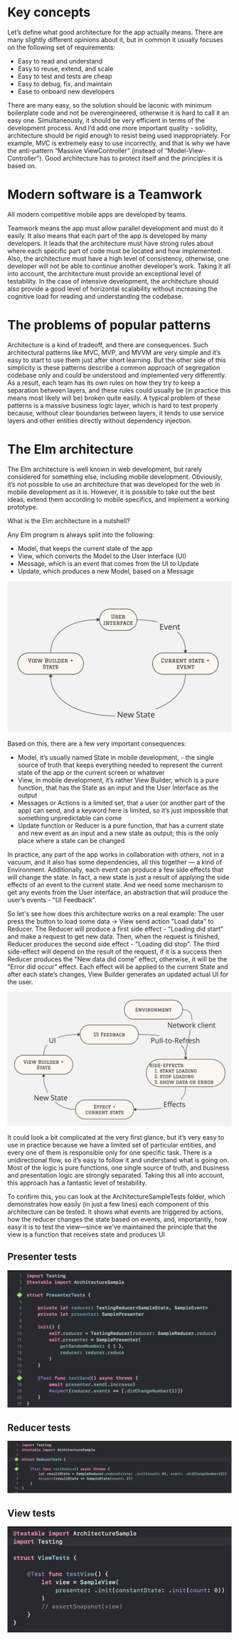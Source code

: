 # Key concepts

Let’s define what good architecture for the app actually means. There are many slightly different opinions about it, but in common it usually focuses on the
following set of requirements:

- Easy to read and understand
- Easy to reuse, extend, and scale
- Easy to test and tests are cheap
- Easy to debug, fix, and maintain
- Ease to onboard new developers

There are many easy, so the solution should be laconic with minimum boilerplate code and not be overengineered, otherwise it is hard to call it an easy one.
Simultaneously, it should be very efficient in terms of the development process. And I’d add one more important quality - solidity, architecture should be
rigid enough to resist being used inappropriately. For example, MVC is extremely easy to use incorrectly, and that is why we have the anti-pattern “Massive
ViewController” (instead of “Model-View-Controller”). Good architecture has to protect itself and the principles it is based on.

# Modern software is a Teamwork

All modern competitive mobile apps are developed by teams.

Teamwork means the app must allow parallel development and must do it easily. It also means that each part of the app is developed by many developers. It leads
that the architecture must have strong rules about where each specific part of code must be located and how implemented. Also, the architecture must have a
high level of consistency, otherwise, one developer will not be able to continue another developer’s work. Taking it all into account, the architecture must
provide an exceptional level of testability. In the case of intensive development, the architecture should also provide a good level of horizontal scalability
without increasing the cognitive load for reading and understanding the codebase. 

# The problems of popular patterns

Architecture is a kind of tradeoff, and there are consequences. Such architectural patterns like MVC, MVP, and MVVM are very simple and it’s easy to start to
use them just after short learning. But the other side of this simplicity is these patterns describe a common approach of segregation codebase only and could
be understood and implemented very differently. As a result, each team has its own rules on how they try to keep a separation between layers, and these rules
could usually be (in practice this means most likely will be) broken quite easily. A typical problem of these patterns is a massive business logic layer, which
is hard to test properly because, without clear boundaries between layers, it tends to use service layers and other entities directly without dependency
injection.

# The Elm architecture

The Elm architecture is well known in web development, but rarely considered for something else, including mobile development. Obviously, it’s not possible to
use an architecture that was developed for the web in mobile development as it is. However, it is possible to take out the best ideas, extend them according to
mobile specifics, and implement a working prototype. 

What is the Elm architecture in a nutshell?

Any Elm program is always split into the following:

- Model, that keeps the current state of the app
- View, which converts the Model to the User Interface (UI)
- Message, which is an event that comes from the UI to Update
- Update, which produces a new Model, based on a Message

![Elm scheme](Images/elm_scheme.jpeg)

Based on this, there are a few very important consequences:

- Model, it’s usually named State in mobile development, - the single source of truth that keeps everything needed to represent the current state of the app or
the current screen or whatever 
- View, in mobile development, it’s rather View Builder, which is a pure function, that has the State as an input and the User Interface as the output
- Messages or Actions is a limited set, that a user (or another part of the app) can send, and a keyword here is limited, so it’s just impossible that something
unpredictable can come
- Update function or Reducer is a pure function, that has a current state and new event as an input and a new state as output; this is the only place where a
state can be changed

In practice, any part of the app works in collaboration with others, not in a vacuum, and it also has some dependencies, all this together — a kind of
Environment. Additionally, each event can produce a few side effects that will change the state. In fact, a new state is just a result of applying the side
effects of an event to the current state. And we need some mechanism to get any events from the User interface, an abstraction that will produce the user’s
events - "UI Feedback".

So let's see how does this architecture works on a real example:
The user press the button to load some data -> View send action "Load data" to Reducer. The Reducer will produce a first side effect - "Loading did start" and
make a request to get new data. Then, when the request is finished, Reducer produces the second side effect - "Loading did stop". The third side-effect will
depend on the result of the request, if it is a success then Reducer produces the "New data did come" effect, otherwise, it will be the "Error did occur"
effect. Each effect will be applied to the current State and after each state’s changes, View Builder generates an updated actual UI for the user.

![Practical example of elm](Images/practical_example_of_elm.jpeg)

It could look a bit complicated at the very first glance, but it’s very easy to use in practice because we have a limited set of particular entities, and every
one of them is responsible only for one specific task. There is a unidirectional flow, so it’s easy to follow it and understand what is going on. Most of the
logic is pure functions, one single source of truth, and business and presentation logic are strongly separated. Taking this all into account, this approach
has a fantastic level of testability.

To confirm this, you can look at the ArchitectureSampleTests folder, which demonstrates how easily (in just a few lines) each component of this architecture
can be tested. It shows what events are triggered by actions, how the reducer changes the state based on events, and, importantly, how easy it is to test the
view—since we’ve maintained the principle that the view is a function that receives state and produces UI

## Presenter tests
![Presenter tests](Images/presenter_tests.png)

## Reducer tests
![Reducer tests](Images/reducer_tests.png)

## View tests
![View tests](Images/view_tests.png)
